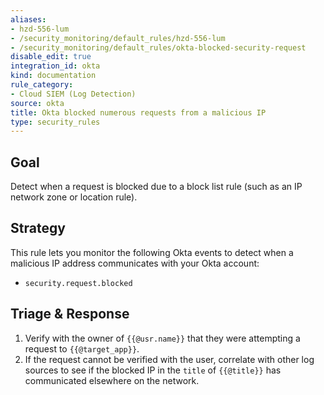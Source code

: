 ```yaml
---
aliases:
- hzd-556-lum
- /security_monitoring/default_rules/hzd-556-lum
- /security_monitoring/default_rules/okta-blocked-security-request
disable_edit: true
integration_id: okta
kind: documentation
rule_category:
- Cloud SIEM (Log Detection)
source: okta
title: Okta blocked numerous requests from a malicious IP
type: security_rules
---
```


## Goal
Detect when a request is blocked due to a block list rule (such as an IP network zone or location rule).

## Strategy
This rule lets you monitor the following Okta events to detect when a malicious IP address communicates with your Okta account:

* `security.request.blocked`

## Triage & Response
1. Verify with the owner of `{{@usr.name}}` that they were attempting a request to `{{@target_app}}`.
2. If the request cannot be verified with the user, correlate with other log sources to see if the blocked IP in the `title` of `{{@title}}` has communicated elsewhere on the network.
